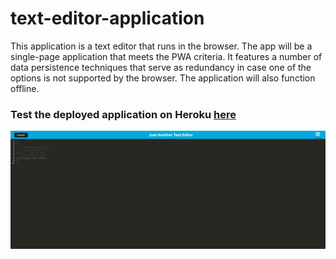 # text-editor-application

This application is a text editor that runs in the browser. The app will be a single-page application that meets the PWA criteria. It features a number of data persistence techniques that serve as redundancy in case one of the options is not supported by the browser. The application will also function offline.

### Test the deployed application on Heroku [here](https://text-editor-mikayla.herokuapp.com/)

![](./client/src/images/Screen%20Shot%202022-06-19%20at%208.54.38%20PM.png)
